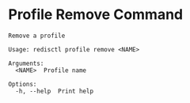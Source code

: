 # Profile Remove Command

```text
Remove a profile

Usage: redisctl profile remove <NAME>

Arguments:
  <NAME>  Profile name

Options:
  -h, --help  Print help
```

